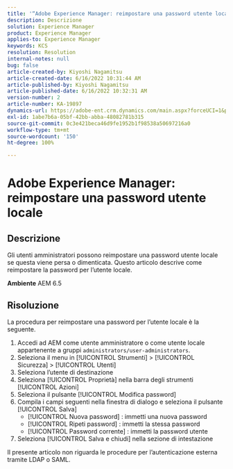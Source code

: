 ```yaml
---
title: '“Adobe Experience Manager: reimpostare una password utente locale”'
description: Descrizione
solution: Experience Manager
product: Experience Manager
applies-to: Experience Manager
keywords: KCS
resolution: Resolution
internal-notes: null
bug: false
article-created-by: Kiyoshi Nagamitsu
article-created-date: 6/16/2022 10:31:44 AM
article-published-by: Kiyoshi Nagamitsu
article-published-date: 6/16/2022 10:32:31 AM
version-number: 2
article-number: KA-19897
dynamics-url: https://adobe-ent.crm.dynamics.com/main.aspx?forceUCI=1&pagetype=entityrecord&etn=knowledgearticle&id=d07c5e7f-5fed-ec11-bb3d-000d3a5c4890
exl-id: 1abe7b6a-05bf-42bb-abba-48082781b315
source-git-commit: 0c3e421beca46d9fe1952b1f98538a50697216a0
workflow-type: tm+mt
source-wordcount: '150'
ht-degree: 100%

---
```


# Adobe Experience Manager: reimpostare una password utente locale

## Descrizione


Gli utenti amministratori possono reimpostare una password utente locale se questa viene persa o dimenticata.
Questo articolo descrive come reimpostare la password per l’utente locale.

<b>Ambiente</b>
AEM 6.5


## Risoluzione


La procedura per reimpostare una password per l’utente locale è la seguente.

1. Accedi ad AEM come utente amministratore o come utente locale appartenente a gruppi `administrators/user-administrators`.
2. Seleziona il menu in [!UICONTROL Strumenti] > [!UICONTROL Sicurezza] > [!UICONTROL Utenti]
3. Seleziona l’utente di destinazione
4. Seleziona [!UICONTROL Proprietà] nella barra degli strumenti [!UICONTROL Azioni]
5. Seleziona il pulsante [!UICONTROL Modifica password]
6. Compila i campi seguenti nella finestra di dialogo e seleziona il pulsante [!UICONTROL Salva]
   - [!UICONTROL Nuova password] : immetti una nuova password
   - [!UICONTROL Ripeti password] : immetti la stessa password
   - [!UICONTROL Password corrente] : immetti la password utente
7. Seleziona [!UICONTROL Salva e chiudi] nella sezione di intestazione

Il presente articolo non riguarda le procedure per l’autenticazione esterna tramite LDAP o SAML.
